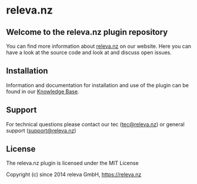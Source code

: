 # releva.nz

## Welcome to the releva.nz plugin repository
You can find more information about [releva.nz](https://releva.nz) on our website. Here you can have a look at the source code and look at and discuss open issues. 

## Installation
Information and documentation for installation and use of the plugin can be found in our [Knowledge Base](https://help.releva.nz).

## Support
For technical questions please contact our tec (tec@releva.nz) or general support (support@releva.nz)

## License
The releva.nz plugin is licensed under the MIT License

Copyright (c) since 2014 releva GmbH, https://releva.nz
